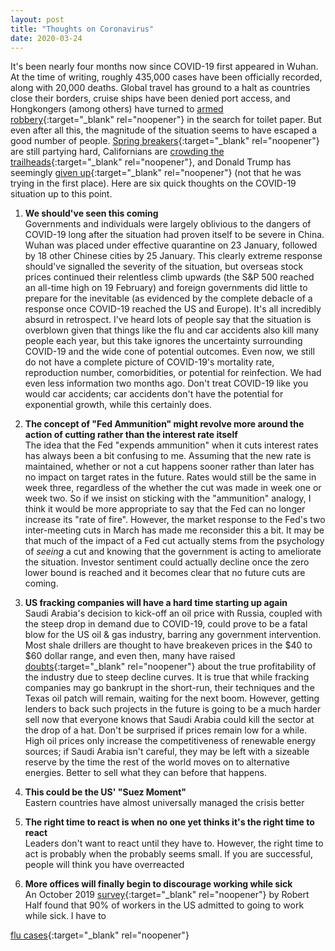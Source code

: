 ```yaml
---
layout: post
title: "Thoughts on Coronavirus"
date: 2020-03-24
---
```


It's been nearly four months now since COVID-19 first appeared in Wuhan. At the time of writing, roughly 435,000 cases have been officially recorded, along with 20,000 deaths. Global travel has ground to a halt as countries close their borders, cruise ships have been denied port access, and Hongkongers (among others) have turned to [armed robbery](https://www.scmp.com/news/hong-kong/law-and-crime/article/3050907/armed-gang-steals-hk1000-toilet-paper-coronavirus){:target="_blank" rel="noopener"} in the search for toilet paper. But even after all this, the magnitude of the situation seems to have escaped a good number of people. [Spring breakers](https://www.usatoday.com/story/travel/destinations/2020/03/19/spring-break-beaches-florida-look-packed-despite-coronavirus-spread/2873248001/){:target="_blank" rel="noopener"} are still partying hard, Californians are [crowding the trailheads](https://www.wsj.com/articles/no-californians-sheltering-in-place-doesnt-include-hiking-in-crowds-11585065557){:target="_blank" rel="noopener"}, and Donald Trump has seemingly [given up](https://twitter.com/realDonaldTrump/status/1241935285916782593/){:target="_blank" rel="noopener"} (not that he was trying in the first place). Here are six quick thoughts on the COVID-19 situation up to this point.

1. **We should've seen this coming**  
Governments and individuals were largely oblivious to the dangers of COVID-19 long after the situation had proven itself to be severe in China. Wuhan was placed under effective quarantine on 23 January, followed by 18 other Chinese cities by 25 January. This clearly extreme response should've signalled the severity of the situation, but overseas stock prices continued their relentless climb upwards (the S&P 500 reached an all-time high on 19 February) and foreign governments did little to prepare for the inevitable (as evidenced by the complete debacle of a response once COVID-19 reached the US and Europe). It's all incredibly absurd in retrospect. I've heard lots of people say that the situation is overblown given that things like the flu and car accidents also kill many people each year, but this take ignores the uncertainty surrounding COVID-19 and the wide cone of potential outcomes. Even now, we still do not have a complete picture of COVID-19's mortality rate, reproduction number, comorbidities, or potential for reinfection. We had even less information two months ago. Don't treat COVID-19 like you would car accidents; car accidents don't have the potential for exponential growth, while this certainly does.

2. **The concept of "Fed Ammunition" might revolve more around the action of cutting rather than the interest rate itself**  
The idea that the Fed "expends ammunition" when it cuts interest rates has always been a bit confusing to me. Assuming that the new rate is maintained, whether or not a cut happens sooner rather than later has no impact on target rates in the future. Rates would still be the same in week three, regardless of the whether the cut was made in week one or week two. So if we insist on sticking with the "ammunition" analogy, I think it would be more appropriate to say that the Fed can no longer increase its "rate of fire". However, the market response to the Fed's two inter-meeting cuts in March has made me reconsider this a bit. It may be that much of the impact of a Fed cut actually stems from the psychology of *seeing* a cut and knowing that the government is acting to ameliorate the situation. Investor sentiment could actually decline once the zero lower bound is reached and it becomes clear that no future cuts are coming.

3. **US fracking companies will have a hard time starting up again**  
Saudi Arabia's decision to kick-off an oil price with Russia, coupled with the steep drop in demand due to COVID-19, could prove to be a fatal blow for the US oil & gas industry, barring any government intervention. Most shale drillers are thought to have breakeven prices in the $40 to $60 dollar range, and even then, many have raised [doubts](https://www.desmogblog.com/finances-fracking-shale-industry-drills-more-debt-profit){:target="_blank" rel="noopener"} about the true profitability of the industry due to steep decline curves. It is true that while fracking companies may go bankrupt in the short-run, their techniques and the Texas oil patch will remain, waiting for the next boom. However, getting lenders to back such projects in the future is going to be a much harder sell now that everyone knows that Saudi Arabia could kill the sector at the drop of a hat. Don't be surprised if prices remain low for a while. High oil prices only increase the competitiveness of renewable energy sources; if Saudi Arabia isn't careful, they may be left with a sizeable reserve by the time the rest of the world moves on to alternative energies. Better to sell what they can before that happens.

4. **This could be the US' "Suez Moment"**  
Eastern countries have almost universally managed the crisis better

5. **The right time to react is when no one yet thinks it's the right time to react**  
Leaders don't want to react until they have to. However, the right time to act is probably when the probably seems small. If you are successful, people will think you have overreacted

6. **More offices will finally begin to discourage working while sick**  
An October 2019 [survey](http://rh-us.mediaroom.com/2019-10-24-9-In-10-Employees-Come-To-Work-Sick-Survey-Shows){:target="_blank" rel="noopener"} by Robert Half found that 90% of workers in the US admitted to going to work while sick. I have to 

[flu cases](https://www.wsj.com/articles/japan-sees-silver-lining-to-coronavirus-as-flu-cases-drop-11583073526){:target="_blank" rel="noopener"}
